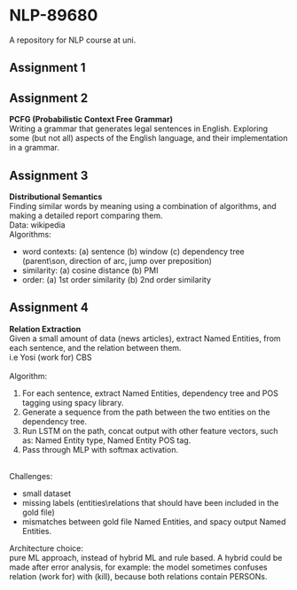 # NLP-89680
A repository for NLP course at uni.

Assignment 1
------------


Assignment 2
------------
**PCFG (Probabilistic Context Free Grammar)**<br/>
Writing a grammar that generates legal sentences in English. Exploring some (but not all) aspects of the English language, and their implementation in a grammar.

Assignment 3
------------
**Distributional Semantics**<br/>
Finding similar words by meaning using a combination of algorithms, and making a detailed report comparing them.<br/>
Data: wikipedia<br/>
Algorithms:
- word contexts: (a) sentence (b) window (c) dependency tree (parent\son, direction of arc, jump over preposition)
- similarity: (a) cosine distance (b) PMI
- order: (a) 1st order similarity (b) 2nd order similarity

Assignment 4
------------
**Relation Extraction**<br>
Given a small amount of data (news articles), extract Named Entities, from each sentence, and the relation between them.<br/>
i.e Yosi (work for) CBS<br/><br/>
Algorithm:
1. For each sentence, extract Named Entities, dependency tree and POS tagging using spacy library.
2. Generate a sequence from the path between the two entities on the dependency tree.
3. Run LSTM on the path, concat output with other feature vectors, such as: Named Entity type, Named Entity POS tag.
4. Pass through MLP with softmax activation.

<br/>
Challenges:

- small dataset
- missing labels (entities\relations that should have been included in the gold file)
- mismatches between gold file Named Entities, and spacy output Named Entities.

Architecture choice:<br/>
pure ML approach, instead of hybrid ML and rule based. A hybrid could be made after error analysis, for example: the model sometimes confuses relation (work for) with (kill), because both relations contain PERSONs.
